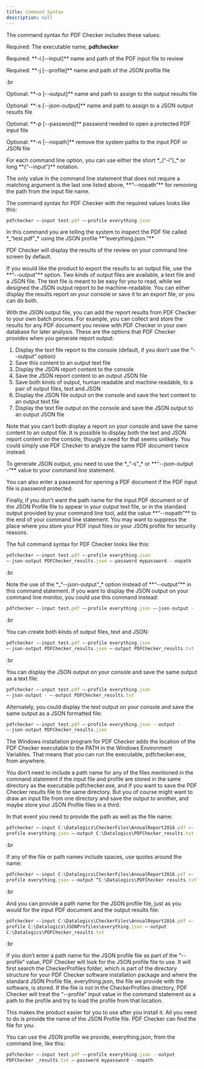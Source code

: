 ```yaml
---
title: Command Syntax
description: null
---
```


The command syntax for PDF Checker includes these values:

Required: The executable name, **pdfchecker**

Required: \*\*-i \[--input]\*\* name and path of the PDF input file to review

Required: \*\*-j \[--profile]\*\* name and path of the JSON profile file

:br

Optional: \*\*-o \[--output]\*\* name and path to assign to the output results file

Optional: \*\*-s \[--json-output]\*\* name and path to assign to a JSON output results file

Optional: \*\*-p \[--password]\*\* password needed to open a protected PDF input file

Optional: \*\*-n \[--nopath]\*\* remove the system paths to the input PDF or JSON file

For each command line option, you can use either the short \*\_(“-i”)\_\* or long \*\*(“--input”)\*\* notation.

The only value in the command line statement that does not require a matching argument is the last one listed above, \*\*“--nopath”\*\* for removing the path from the input file name.

The command syntax for PDF Checker with the required values looks like this:

```js
pdfchecker –-input test.pdf –-profile everything.json 
```

In this command you are telling the system to inspect the PDF file called \*\_“test.pdf”\_\* using the JSON profile \*\*“everything.json.”\*\*

PDF Checker will display the results of the review on your command line screen by default.

If you would like the product to export the results to an output file, use the \*\*“--output”\*\* option. Two kinds of output files are available, a text file and a JSON file. The text file is meant to be easy for you to read, while we designed the JSON output report to be machine-readable. You can either display the results report on your console or save it to an export file, or you can do both.

With the JSON output file, you can add the report results from PDF Checker to your own batch process. For example, you can collect and store the results for any PDF document you review with PDF Checker in your own database for later analysis. These are the options that PDF Checker provides when you generate report output:

1. Display the text file report to the console (default, if you don’t use the “- -output” option)
2. Save this content to an output text file
3. Display the JSON report content to the console
4. Save the JSON report content to an output JSON file
5. Save both kinds of output, human readable and machine readable, to a pair of output files, text and JSON
6. Display the JSON file output on the console and save the text content to an output text file
7. Display the text file output on the console and save the JSON output to an output JSON file

Note that you can’t both display a report on your console and save the same content to an output file. It is possible to display both the text and JSON report content on the console, though a need for that seems unlikely. You could simply use PDF Checker to analyze the same PDF document twice instead.

To generate JSON output, you need to use the \*\_“-s”\_\* or \*\*“--json-output -”\*\* value to your command line statement.

You can also enter a password for opening a PDF document if the PDF input file is password protected.

Finally, if you don’t want the path name for the input PDF document or of the JSON Profile file to appear in your output text file, or in the standard output provided by your command line tool, add the value \*\*“--nopath”\*\* to the end of your command line statement. You may want to suppress the place where you store your PDF input files or your JSON profile for security reasons.

The full command syntax for PDF Checker looks like this:

```js
pdfchecker –-input test.pdf –-profile everything.json 
–-json-output PDFChecker_results.json –-password mypassword --nopath
```

:br

Note the use of the \*\_“--json-output”\_\* option instead of \*\*“--output”\*\* in this command statement. If you want to display the JSON output on your command line monitor, you could use this command instead:

```js
pdfchecker –-input test.pdf –-profile everything.json –-json-output -
```

:br

You can create both kinds of output files, text and JSON:

```js
pdfchecker –-input test.pdf –-profile everything.json 
–-json-output PDFChecker_results.json –-output PDFChecker_results.txt
```

:br

You can display the JSON output on your console and save the same output as a text file:

```js
pdfchecker –-input test.pdf –-profile everything.json 
–-json-output - –-output PDFChecker_results.txt
```

Alternately, you could display the text output on your console and save the same output as a JSON formatted file:

```js
pdfchecker –-input test.pdf –-profile everything.json --output -
–-json-output PDFChecker_results.json
```

The Windows installation program for PDF Checker adds the location of the PDF Checker executable to the PATH in the Windows Environment Variables. That means that you can run the executable, pdfchecker.exe, from anywhere.

You don’t need to include a path name for any of the files mentioned in the command statement if the input file and profile are stored in the same directory as the executable pdfchecker.exe, and if you want to save the PDF Checker results file to the same directory. But you of course might want to draw an input file from one directory and save the output to another, and maybe store your JSON Profile files in a third.

In that event you need to provide the path as well as the file name:

```js
pdfchecker –-input C:\Datalogics\CheckerFiles\AnnualReport2016.pdf –-
profile everything.json –-output C:\Datalogics\PDFChecker_results.txt
```

:br

If any of the file or path names include spaces, use quotes around the name:

```js
pdfchecker –-input C:\Datalogics\CheckerFiles\AnnualReport2016.pdf –-
profile everything.json –-output “C:\Datalogics\PDFChecker results.txt”
```

:br

And you can provide a path name for the JSON profile file, just as you would for the input PDF document and the output results file:

```js
pdfchecker –-input C:\Datalogics\CheckerFiles\AnnualReport2016.pdf –-
profile C:\Datalogics\JSONProfiles\everything.json –-output
C:\Datalogics\PDFChecker_results.txt
```

:br

If you don’t enter a path name for the JSON profile file as part of the “--profile” value, PDF Checker will look for the JSON profile file to use. It will first search the CheckerProfiles folder, which is part of the directory structure for your PDF Checker software installation package and where the standard JSON Profile file, everything.json, the file we provide with the software, is stored. If the file is not in the CheckerProfiles directory, PDF Checker will treat the “--profile” input value in the command statement as a path to the profile and try to load the profile from that location.

This makes the product easier for you to use after you install it. All you need to do is provide the name of the JSON Profile file. PDF Checker can find the file for you.

You can use the JSON profile we provide, everything.json, from the command line, like this:

```js
pdfchecker –-input test.pdf –-profile everything.json --output
PDFChecker _results.txt –-password mypassword --nopath
```
